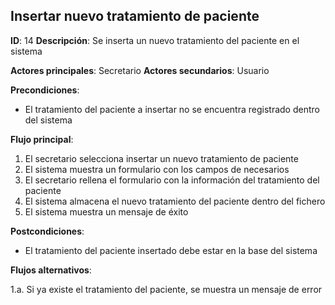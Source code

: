 ## Insertar nuevo tratamiento de paciente

**ID**: 14
**Descripción**: Se inserta un nuevo tratamiento del paciente en el sistema

**Actores principales**: Secretario
**Actores secundarios**: Usuario

**Precondiciones**:
* El tratamiento del paciente a insertar no se encuentra registrado dentro del sistema

**Flujo principal**:
1. El secretario selecciona insertar un nuevo tratamiento de paciente
2. El sistema muestra un formulario con los campos de necesarios
3. El secretario rellena el formulario con la información del tratamiento del paciente
4. El sistema almacena el nuevo tratamiento del paciente dentro del fichero
5. El sistema muestra un mensaje de éxito

**Postcondiciones**:

* El tratamiento del paciente insertado debe estar en la base del sistema

**Flujos alternativos**:

1.a. Si ya existe el tratamiento del paciente, se muestra un mensaje de error
